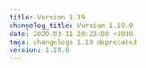```yaml
---
title: Version 1.19
changelog_title: Version 1.19.0
date: 2020-03-11 20:23:08 +0000
tags: changelogs 1.19 deprecated
version: 1.19.0
---
```

<script src="https://gist.github.com/spinnaker-release/cc4410d674679c5765246a40f28e3cad.js?file=1.19.0.md"></script>
